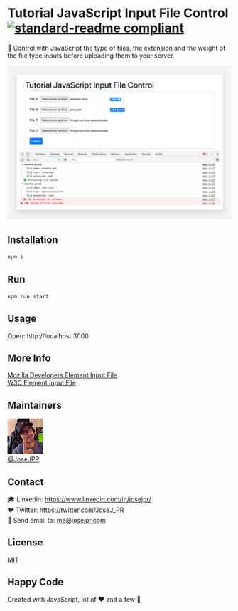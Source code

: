 # Tutorial JavaScript Input File Control [![standard-readme compliant](https://img.shields.io/badge/readme%20style-standard-brightgreen.svg?style=flat-square)](https://github.com/RichardLitt/standard-readme)

📂 Control with JavaScript the type of files, the extension and the weight of the file type inputs before uploading them to your server.

![JavaScript Input File](images/screen.png)

## Installation

```bash
npm i
```

## Run

```bash
npm run start
```

## Usage

Open: http://localhost:3000 

## More Info
[Mozilla Developers Element Input File](https://developer.mozilla.org/en-US/docs/Web/HTML/Element/input/file) \
[W3C Element Input File](https://www.w3.org/TR/2012/WD-html-markup-20120329/input.file.html)

## Maintainers
![JoseJPR Avatar](images/photo-josejpr.png) \
[@JoseJPR](https://github.com/JoseJPR)

## Contact
🎓 Linkedin: https://www.linkedin.com/in/josejpr/ \
🐦 Twitter: https://twitter.com/JoseJ_PR \
📧 Send email to: me@josejpr.com

## License
[MIT](LICENSE.md)

## Happy Code
Created with JavaScript, lot of ❤️ and a few 🍺